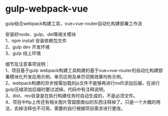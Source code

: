 # gulp-webpack-vue<br>
gulp结合webpack构建工具，vue+vue-router自动化构建部署工作流<br>

安装好node、gulp、del等相关模块<br>
1、npm install 安装依赖包文件<br>
2、gulp dev 开发环境<br>
3、gulp 线上环境<br>

细节及注意事项说明：<br>
1、项目基于gulp webpack构建工具构建的基于vue+vue-router的自动化构建部署模块化开发应用示例。单页应用及单页切换效果均有示例。<br>
2、webpack构建的异步按需加载的js文件不能够再进行md5添加后缀，在进行gulp压缩添加后缀时要过滤掉。代码中有注释说明。<br>
3、dist、rev目录是在执行构建任务时自动生成的，不是必须文件。<br>
4、项目中ftp上传还有相关图片雪碧图类似的东西注释掉了。只是一个大概的用法，去掉注释也不可用，需要的自行根据项目需求进行更改。<br>
